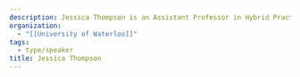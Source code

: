 ```yaml
---
description: Jessica Thompson is an Assistant Professor in Hybrid Practice at the University of Waterloo in both the Department of Fine Art (http://finearts.uwaterloo.ca/) and the Stratford Campus (https://uwaterloo.ca/stratford-campus/). Her practice investigates spatial and social conditions within urban environments through interactive art-works situated at the intersection of sound, performance and mobile technologies. She holds a BFA in Visual Art from York University and MFA in Media Study from SUNY at Buffalo. Before coming to Waterloo, Thompson was Part-time Faculty in the Department of Visual Art at Brock University and an Adjunct Instructor in the Department of Media Study at SUNY at Buffalo.
organization:
  - "[[University of Waterloo]]"
tags:
  - type/speaker
title: Jessica Thompson
---
```



